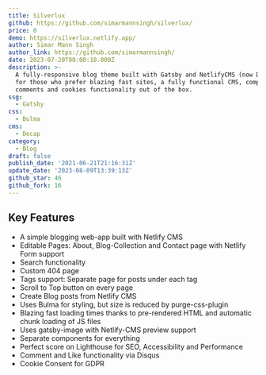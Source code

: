 ```yaml
---
title: Silverlux
github: https://github.com/simarmannsingh/silverlux/
price: 0
demo: https://silverlux.netlify.app/
author: Simar Mann Singh
author_link: https://github.com/simarmannsingh/
date: 2023-07-20T00:00:18.000Z
description: >-
  A fully-responsive blog theme built with Gatsby and NetlifyCMS (now DecapCMS),
  for those who prefer blazing fast sites, a fully functional CMS, complete with
  comments and cookies functionality out of the box.
ssg:
  - Gatsby
css:
  - Bulma
cms:
  - Decap
category:
  - Blog
draft: false
publish_date: '2021-06-21T21:16:31Z'
update_date: '2023-08-09T13:39:13Z'
github_star: 46
github_fork: 16
---
```


## Key Features

- A simple blogging web-app built with Netlify CMS
- Editable Pages: About, Blog-Collection and Contact page with Netlify Form support
- Search functionality
- Custom 404 page
- Tags support: Separate page for posts under each tag
- Scroll to Top button on every page
- Create Blog posts from Netlify CMS
- Uses Bulma for styling, but size is reduced by purge-css-plugin
- Blazing fast loading times thanks to pre-rendered HTML and automatic chunk loading of JS files
- Uses gatsby-image with Netlify-CMS preview support
- Separate components for everything
- Perfect score on Lighthouse for SEO, Accessibility and Performance
- Comment and Like functionality via Disqus
- Cookie Consent for GDPR
